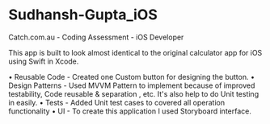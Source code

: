 # Sudhansh-Gupta_iOS
Catch.com.au - Coding Assessment - iOS Developer

This app is built to look almost identical to the original calculator app for iOS using Swift in Xcode. 

• Reusable Code - Created one Custom button for designing the button.
• Design Patterns - Used MVVM Pattern to implement because of improved testability, Code reusable & separation , etc. It's also help to do Unit testing in easily.
• Tests - Added Unit test cases to covered all operation functionality
• UI - To create this application I used Storyboard interface.